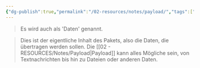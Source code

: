 ```yaml
---
{"dg-publish":true,"permalink":"/02-resources/notes/payload/","tags":["netzwerk/ip"],"noteIcon":"","updated":"2025-07-12T13:31:41.311+02:00"}
---
```


>Es wird auch als 'Daten' genannt.  

>Dies ist der eigentliche Inhalt des Pakets, also die Daten, die übertragen werden sollen. Die [[02 - RESOURCES/Notes/Payload\|Payload]] kann alles Mögliche sein, von Textnachrichten bis hin zu Dateien oder anderen Daten.

